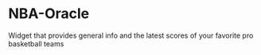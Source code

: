 # NBA-Oracle
Widget that provides general info and the latest scores of your favorite pro basketball teams
